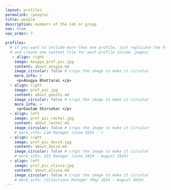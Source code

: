 ```yaml
---
layout: profiles
permalink: /people/
title: people
description: members of the lab or group
nav: true
nav_order: 7

profiles:
  # if you want to include more than one profile, just replicate the following block
  # and create one content file for each profile inside _pages/
   - align: right
    image: Anugya_prof_pic.jpg
    content: about_anugya.md
    image_circular: false # crops the image to make it circular
    more_info: >
     <p>Anugya Bhattarai </p>
  - align: right
    image: prof_pic.jpg
    content: about_gaushi.md
    image_circular: false # crops the image to make it circular
    more_info: >
     <p>Gautam Shirsekar </p>
  - align: left
    image: prof_pic_rachel.jpg
    content: about_rachel.md
    image_circular: false # crops the image to make it circular
    # more_info: Lab Manager (June 2024 - )
  - align: right
    image: prof_pic_david.jpg
    content: about_david.md
    image_circular: false # crops the image to make it circular
    # more_info: GIS Manager (June 2024 - August 2024)
  - align: left
    image: prof_pic_olivia.jpg
    content: about_olivia.md
    image_circular: false # crops the image to make it circular
    # more_info: Collections Manager (May 2024 - August 2024)
---
```

